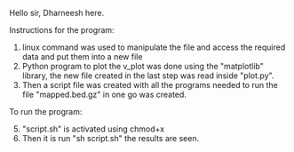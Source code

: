 Hello sir, Dharneesh here.

Instructions for the program:

1. linux command was used to manipulate the file and access the required data and put them into a new file
2. Python program to plot the v_plot was done using the "matplotlib" library, the new file created in the last step was read inside "plot.py".
3. Then a script file was created with all the programs needed to run the file "mapped.bed.gz" in one go was created.

To run the program:
 
5. "script.sh" is activated using chmod+x
6. Then it is run "sh script.sh" the results are seen. 
